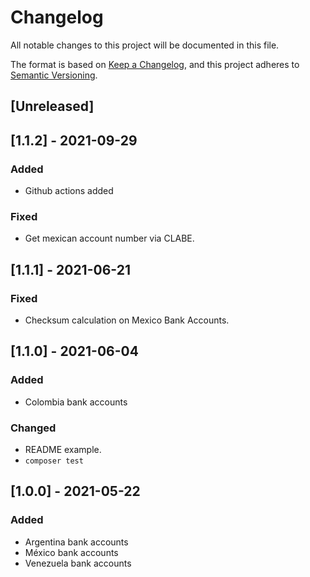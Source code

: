 # Changelog

All notable changes to this project will be documented in this file.

The format is based on [Keep a Changelog](https://keepachangelog.com/en/1.0.0/),
and this project adheres to [Semantic Versioning](https://semver.org/spec/v2.0.0.html).

## [Unreleased]

## [1.1.2] - 2021-09-29

### Added
- Github actions added

### Fixed
- Get mexican account number via CLABE.

## [1.1.1] - 2021-06-21

### Fixed
- Checksum calculation on Mexico Bank Accounts.

## [1.1.0] - 2021-06-04

### Added
- Colombia bank accounts

### Changed
- README example.
- `composer test`

## [1.0.0] - 2021-05-22 

### Added
- Argentina bank accounts
- México bank accounts
- Venezuela bank accounts
